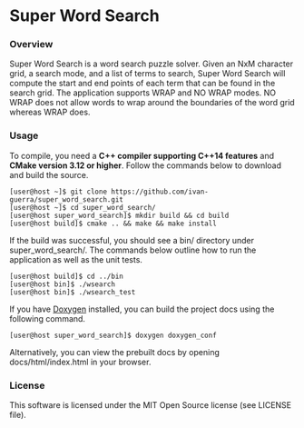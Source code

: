 # Super Word Search

### Overview
Super Word Search is a word search puzzle solver. Given an NxM character grid, a search mode, and a list of terms
to search, Super Word Search will compute the start and end points of each term that can be found
in the search grid. The application supports WRAP and NO WRAP modes. NO WRAP does not allow words
to wrap around the boundaries of the word grid whereas WRAP does.

### Usage
To compile, you need a **C++ compiler supporting C++14 features** and **CMake version 3.12 or higher**. Follow
the commands below to download and build the source.
```
[user@host ~]$ git clone https://github.com/ivan-guerra/super_word_search.git
[user@host ~]$ cd super_word_search/
[user@host super_word_search]$ mkdir build && cd build
[user@host build]$ cmake .. && make && make install
```
If the build was successful, you should see a bin/ directory under super_word_search/. The commands below
outline how to run the application as well as the unit tests.
```
[user@host build]$ cd ../bin
[user@host bin]$ ./wsearch
[user@host bin]$ ./wsearch_test
```
If you have [Doxygen](http://www.stack.nl/~dimitri/doxygen/) installed, you can build the project docs
using the following command.
```
[user@host super_word_search]$ doxygen doxygen_conf
```
Alternatively, you can view the prebuilt docs by opening docs/html/index.html
in your browser.

### License
This software is licensed under the MIT Open Source license (see LICENSE file).
